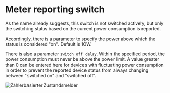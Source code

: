 # Meter reporting switch

As the name already suggests, this switch is not switched actively, but only the switching status based on the current power consumption is reported.

Accordingly, there is a parameter to specify the power above which the status is considered "on". Default is 10W.

There is also a parameter `switch off delay`. Within the specified period, the power consumption must never be above the power limit. A value greater than 0 can be entered here for devices with fluctuating power consumption in order to prevent the reported device status from always changing between "switched on" and "switched off".

![Zählerbasierter Zustandsmelder](../pics/fe/MeterReportingSwitch.png)
